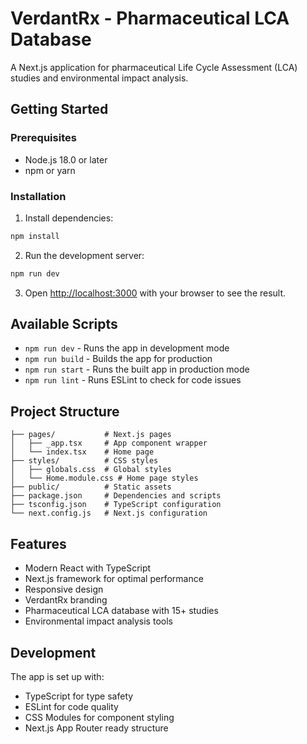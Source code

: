 # VerdantRx - Pharmaceutical LCA Database

A Next.js application for pharmaceutical Life Cycle Assessment (LCA) studies and environmental impact analysis.

## Getting Started

### Prerequisites

- Node.js 18.0 or later
- npm or yarn

### Installation

1. Install dependencies:

```bash
npm install
```

2. Run the development server:

```bash
npm run dev
```

3. Open [http://localhost:3000](http://localhost:3000) with your browser to see the result.

## Available Scripts

- `npm run dev` - Runs the app in development mode
- `npm run build` - Builds the app for production
- `npm run start` - Runs the built app in production mode
- `npm run lint` - Runs ESLint to check for code issues

## Project Structure

```
├── pages/           # Next.js pages
│   ├── _app.tsx     # App component wrapper
│   └── index.tsx    # Home page
├── styles/          # CSS styles
│   ├── globals.css  # Global styles
│   └── Home.module.css # Home page styles
├── public/          # Static assets
├── package.json     # Dependencies and scripts
├── tsconfig.json    # TypeScript configuration
└── next.config.js   # Next.js configuration
```

## Features

- Modern React with TypeScript
- Next.js framework for optimal performance
- Responsive design
- VerdantRx branding
- Pharmaceutical LCA database with 15+ studies
- Environmental impact analysis tools

## Development

The app is set up with:

- TypeScript for type safety
- ESLint for code quality
- CSS Modules for component styling
- Next.js App Router ready structure
